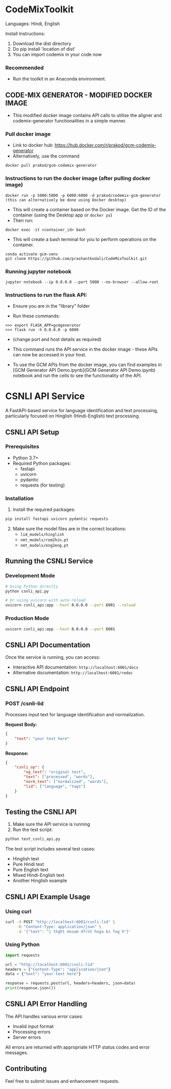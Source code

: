 # CodeMixToolkit
Languages: Hindi, English


Install Instructions:
1. Download the dist directory
2. Do pip install 'location of dist'
3. You can import codemix in your code now

### Recommended
- Run the toolkit in an Anaconda environment.

## CODE-MIX GENERATOR - MODIFIED DOCKER IMAGE

- This modified docker image contains API calls to utilise the aligner and codemix-generator functionalities in a simple manner.

### Pull docker image

- Link to docker hub: https://hub.docker.com/r/prakod/gcm-codemix-generator
- Alternatively, use the command 
```
docker pull prakod/gcm-codemix-generator
```

### Instructions to run the docker image (after pulling docker image)
```
docker run -p 5000:5000 -p 6000:6000 -d prakod/codemix-gcm-generator (this can alternatively be done using Docker desktop)
```
- This will create a container based on the Docker image. Get the ID of the container (using the Desktop app or `docker ps`)
- Then run:
```
docker exec -it <container_id> bash
```
- This will create a bash terminal for you to perform operations on the container.
```
conda activate gcm-venv
git clone https://github.com/prashantkodali/CodeMixToolkit.git
```

### Running jupyter notebook

```
jupyter notebook --ip 0.0.0.0 --port 5000 --no-browser --allow-root
```

### Instructions to run the flask API: 

- Ensure you are in the "library" folder

- Run these commands:
 ```
 >>> export FLASK_APP=gcmgenerator
 >>> flask run -h 0.0.0.0 -p 6000
 ```
- (change port and host details as required)

- This command runs the API service in the docker image - these APIs can now be accessed in your host.

- To use the GCM APIs from the docker image, you can find examples in [GCM Generator API Demo.ipynb](GCM Generator API Demo.ipynb) notebook and run the cells to see the functionality of the API.



# CSNLI API Service

A FastAPI-based service for language identification and text processing, particularly focused on Hinglish (Hindi-English) text processing.

## CSNLI API Setup

### Prerequisites
- Python 3.7+
- Required Python packages:
  - fastapi
  - uvicorn
  - pydantic
  - requests (for testing)

### Installation

1. Install the required packages:
```bash
pip install fastapi uvicorn pydantic requests
```

2. Make sure the model files are in the correct locations:
   - `lid_models/hinglish`
   - `nmt_models/rom2hin.pt`
   - `nmt_models/eng2eng.pt`

## Running the CSNLI Service

### Development Mode
```bash
# Using Python directly
python csnli_api.py

# Or using uvicorn with auto-reload
uvicorn csnli_api:app --host 0.0.0.0 --port 6001 --reload
```

### Production Mode
```bash
uvicorn csnli_api:app --host 0.0.0.0 --port 6001
```

## CSNLI API Documentation

Once the service is running, you can access:
- Interactive API documentation: `http://localhost:6001/docs`
- Alternative documentation: `http://localhost:6001/redoc`

## CSNLI API Endpoint

### POST /csnli-lid
Processes input text for language identification and normalization.

**Request Body:**
```json
{
    "text": "your text here"
}
```

**Response:**
```json
{
    "csnli_op": {
        "og_text": "original text",
        "text": ["processed", "words"],
        "norm_text": ["normalized", "words"],
        "lid": ["language", "tags"]
    }
}
```

## Testing the CSNLI API

1. Make sure the API service is running
2. Run the test script:
```bash
python test_csnli_api.py
```

The test script includes several test cases:
- Hinglish text
- Pure Hindi text
- Pure English text
- Mixed Hindi-English text
- Another Hinglish example

## CSNLI API Example Usage

### Using curl
```bash
curl -X POST "http://localhost:6001/csnli-lid" \
     -H "Content-Type: application/json" \
     -d '{"text": "i thght mosam dfrnt hoga bs fog h"}'
```

### Using Python
```python
import requests

url = "http://localhost:6001/csnli-lid"
headers = {"Content-Type": "application/json"}
data = {"text": "your text here"}

response = requests.post(url, headers=headers, json=data)
print(response.json())
```

## CSNLI API Error Handling

The API handles various error cases:
- Invalid input format
- Processing errors
- Server errors

All errors are returned with appropriate HTTP status codes and error messages.

## Contributing

Feel free to submit issues and enhancement requests.

